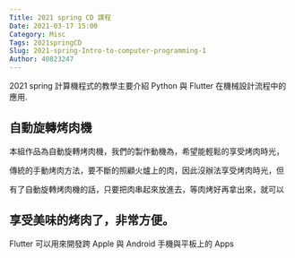 ```yaml
---
Title: 2021 spring CD 課程
Date: 2021-03-17 15:00
Category: Misc
Tags: 2021springCD
Slug: 2021-spring-Intro-to-computer-programming-1
Author: 40823247
---
```


2021 spring 計算機程式的教學主要介紹 Python 與 Flutter 在機械設計流程中的應用.

<!-- PELICAN_END_SUMMARY -->


自動旋轉烤肉機
----
本組作品為自動旋轉烤肉機，我們的製作動機為，希望能輕鬆的享受烤肉時光，

傳統的手動烤肉方法，要不斷的照顧火爐上的肉，因此沒辦法享受烤肉時光，但

有了自動旋轉烤肉機的話，只要把肉串起來放進去，等肉烤好再拿出來，就可以

享受美味的烤肉了，非常方便。
----

Flutter 可以用來開發跨 Apple 與 Android 手機與平板上的 Apps
